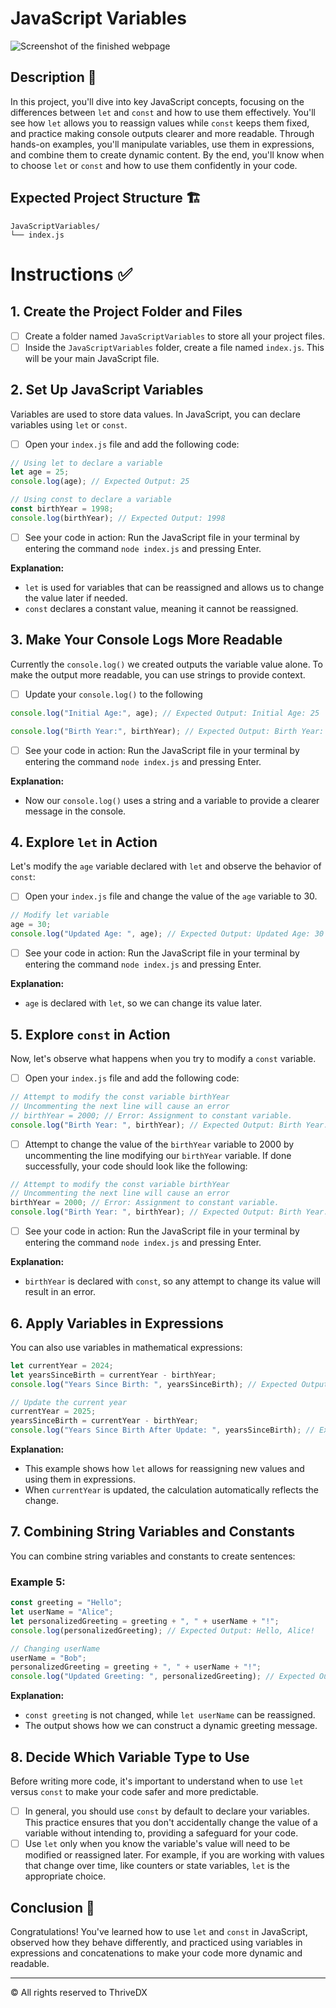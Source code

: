 # JavaScript Variables

![Screenshot of the finished webpage](assets//complete.png)

## Description 📄

In this project, you'll dive into key JavaScript concepts, focusing on the differences between `let` and `const` and how to use them effectively. You'll see how `let` allows you to reassign values while `const` keeps them fixed, and practice making console outputs clearer and more readable. Through hands-on examples, you'll manipulate variables, use them in expressions, and combine them to create dynamic content. By the end, you'll know when to choose `let` or `const` and how to use them confidently in your code.

## Expected Project Structure 🏗️

```
JavaScriptVariables/
└── index.js
```

# Instructions ✅

## 1. **Create the Project Folder and Files**

- [ ] Create a folder named `JavaScriptVariables` to store all your project files.
- [ ] Inside the `JavaScriptVariables` folder, create a file named `index.js`. This will be your main JavaScript file.

## 2. **Set Up JavaScript Variables**

Variables are used to store data values. In JavaScript, you can declare variables using `let` or `const`.

- [ ] Open your `index.js` file and add the following code:

```js
// Using let to declare a variable
let age = 25; 
console.log(age); // Expected Output: 25

// Using const to declare a variable
const birthYear = 1998;
console.log(birthYear); // Expected Output: 1998
```

- [ ] See your code in action: Run the JavaScript file in your terminal by entering the command `node index.js` and pressing Enter.

**Explanation:**
- `let` is used for variables that can be reassigned and allows us to change the value later if needed.
- `const` declares a constant value, meaning it cannot be reassigned.

## 3. **Make Your Console Logs More Readable**

Currently the `console.log()` we created outputs the variable value alone. To make the output more readable, you can use strings to provide context.
- [ ] Update your `console.log()` to the following

```js
console.log("Initial Age:", age); // Expected Output: Initial Age: 25

console.log("Birth Year:", birthYear); // Expected Output: Birth Year: 1998
```

- [ ] See your code in action: Run the JavaScript file in your terminal by entering the command `node index.js` and pressing Enter.

**Explanation:**
- Now our `console.log()` uses a string and a variable to provide a clearer message in the console.

## 4. **Explore `let` in Action**
Let's modify the `age` variable declared with `let` and observe the behavior of `const`:

- [ ] Open your `index.js` file and change the value of the `age` variable to 30.

```js
// Modify let variable
age = 30; 
console.log("Updated Age: ", age); // Expected Output: Updated Age: 30
```

- [ ] See your code in action: Run the JavaScript file in your terminal by entering the command `node index.js` and pressing Enter.

**Explanation:**
- `age` is declared with `let`, so we can change its value later.


## 5. **Explore `const` in Action**
Now, let's observe what happens when you try to modify a `const` variable.

- [ ] Open your `index.js` file and add the following code:

```js
// Attempt to modify the const variable birthYear
// Uncommenting the next line will cause an error
// birthYear = 2000; // Error: Assignment to constant variable.
console.log("Birth Year: ", birthYear); // Expected Output: Birth Year: 1998
```
- [ ] Attempt to change the value of the `birthYear` variable to 2000 by uncommenting the line modifying our `birthYear` variable. If done successfully, your code should look like the following:

```js
// Attempt to modify the const variable birthYear
// Uncommenting the next line will cause an error
birthYear = 2000; // Error: Assignment to constant variable.
console.log("Birth Year: ", birthYear); // Expected Output: Birth Year: 1998
```
- [ ] See your code in action: Run the JavaScript file in your terminal by entering the command `node index.js` and pressing Enter.


**Explanation:**
- `birthYear` is declared with `const`, so any attempt to change its value will result in an error.

## 6. **Apply Variables in Expressions**

You can also use variables in mathematical expressions:

```js
let currentYear = 2024;
let yearsSinceBirth = currentYear - birthYear;
console.log("Years Since Birth: ", yearsSinceBirth); // Expected Output: 26

// Update the current year
currentYear = 2025;
yearsSinceBirth = currentYear - birthYear;
console.log("Years Since Birth After Update: ", yearsSinceBirth); // Expected Output: 27
```

**Explanation:**
- This example shows how `let` allows for reassigning new values and using them in expressions.
- When `currentYear` is updated, the calculation automatically reflects the change.

## 7. **Combining String Variables and Constants**

You can combine string variables and constants to create sentences:

### Example 5:

```js
const greeting = "Hello";
let userName = "Alice";
let personalizedGreeting = greeting + ", " + userName + "!";
console.log(personalizedGreeting); // Expected Output: Hello, Alice!

// Changing userName
userName = "Bob";
personalizedGreeting = greeting + ", " + userName + "!";
console.log("Updated Greeting: ", personalizedGreeting); // Expected Output: Hello, Bob!
```

**Explanation:**
- `const greeting` is not changed, while `let userName` can be reassigned.
- The output shows how we can construct a dynamic greeting message.

## 8. **Decide Which Variable Type to Use**
Before writing more code, it's important to understand when to use `let` versus `const` to make your code safer and more predictable.

- [ ] In general, you should use `const` by default to declare your variables. This practice ensures that you don't accidentally change the value of a variable without intending to, providing a safeguard for your code.
- [ ] Use `let` only when you know the variable's value will need to be modified or reassigned later. For example, if you are working with values that change over time, like counters or state variables, `let` is the appropriate choice.

## Conclusion 📄

Congratulations! You've learned how to use `let` and `const` in JavaScript, observed how they behave differently, and practiced using variables in expressions and concatenations to make your code more dynamic and readable.

---

© All rights reserved to ThriveDX
